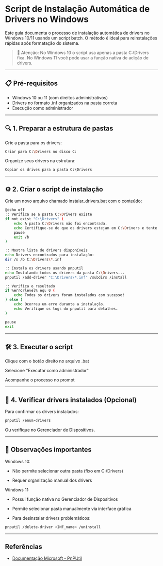 # Script de Instalação Automática de Drivers no Windows

Este guia documenta o processo de instalação automática de drivers no Windows 10/11 usando um script batch. O método é ideal para reinstalações rápidas após formatação do sistema.

> 🚨 Atenção: No Windows 10 o script usa apenas a pasta C:\Drivers fixa. No Windows 11 você pode usar a função nativa de adição de drivers.

---

## 📋 Pré-requisitos

- Windows 10 ou 11 (com direitos administrativos)
- Drivers no formato .inf organizados na pasta correta
- Execução como administrador

---

## 🔍 1. Preparar a estrutura de pastas

Crie a pasta para os drivers:

```bash
Criar para C:\Drivers no disco C:
```

Organize seus drivers na estrutura:

```
Copiar os drives para a pasta C:\Drivers
```

---

## ⚙️ 2. Criar o script de instalação

Crie um novo arquivo chamado instalar_drivers.bat com o conteúdo:

```bash
@echo off
:: Verifica se a pasta C:\Drivers existe
if not exist "C:\Drivers" (
    echo A pasta C:\Drivers não foi encontrada.
    echo Certifique-se de que os drivers estejam em C:\Drivers e tente novamente.
    pause
    exit /b
)

:: Mostra lista de drivers disponíveis
echo Drivers encontrados para instalação:
dir /s /b C:\Drivers\*.inf

:: Instala os drivers usando pnputil
echo Instalando todos os drivers da pasta C:\Drivers...
pnputil /add-driver "C:\Drivers\*.inf" /subdirs /install

:: Verifica o resultado
if %errorlevel% equ 0 (
    echo Todos os drivers foram instalados com sucesso!
) else (
    echo Ocorreu um erro durante a instalação.
    echo Verifique os logs do pnputil para detalhes.
)

pause
exit
```

---

## 🛠️ 3. Executar o script

Clique com o botão direito no arquivo .bat

Selecione "Executar como administrador"

Acompanhe o processo no prompt

---

## 🔄 4. Verificar drivers instalados (Opcional)

Para confirmar os drivers instalados:

```bash
pnputil /enum-drivers
```

Ou verifique no Gerenciador de Dispositivos.

---

## 📌 Observações importantes

Windows 10:

- Não permite selecionar outra pasta (fixo em C:\Drivers)

- Requer organização manual dos drivers

Windows 11:

- Possui função nativa no Gerenciador de Dispositivos

- Permite selecionar pasta manualmente via interface gráfica

- Para desinstalar drivers problemáticos:

```bash
pnputil /delete-driver <INF_name> /uninstall
```

---

## Referências

- [Documentação Microsoft - PnPUtil](https://learn.microsoft.com/en-us/windows-hardware/drivers/devtest/pnputil)
